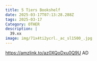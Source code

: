 ```yaml
---
title: 5 Tiers Bookshelf
date: 2025-03-17T07:13:28.288Z
tags: 2025-03-17
Category: OTHER
description: |
  39.xx
image: img/71x4ti2ycrl._ac_sl1500_.jpg
---
```

https://amzlink.to/az0XQoDxu0Q9U
AD